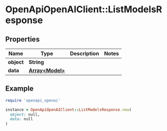 # OpenApiOpenAIClient::ListModelsResponse

## Properties

| Name | Type | Description | Notes |
| ---- | ---- | ----------- | ----- |
| **object** | **String** |  |  |
| **data** | [**Array&lt;Model&gt;**](Model.md) |  |  |

## Example

```ruby
require 'openapi_openai'

instance = OpenApiOpenAIClient::ListModelsResponse.new(
  object: null,
  data: null
)
```

